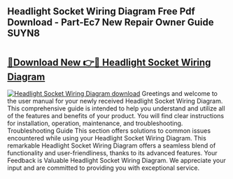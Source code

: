 ## Headlight Socket Wiring Diagram Free Pdf Download - Part-Ec7 New Repair Owner Guide SUYN8

# <h2><a href="http://dfu2x9g.blite.top/?on=Headlight+Socket+Wiring+Diagram">🔗Download New 👉🔴 Headlight Socket Wiring Diagram</a></h2>

[![Headlight Socket Wiring Diagram download](https://i.imgur.com/lujVjoI.png)](http://dfu2x9g.blite.top/?on=Headlight+Socket+Wiring+Diagram)
Greetings and welcome to the user manual for your newly received Headlight Socket Wiring Diagram. This comprehensive guide is intended to help you understand and utilize all of the features and benefits of your product. You will find clear instructions for installation, operation, maintenance, and troubleshooting. Troubleshooting Guide This section offers solutions to common issues encountered while using your Headlight Socket Wiring Diagram. This remarkable Headlight Socket Wiring Diagram offers a seamless blend of functionality and user-friendliness, thanks to its advanced features. Your Feedback is Valuable Headlight Socket Wiring Diagram. We appreciate your input and are committed to providing you with exceptional service.
